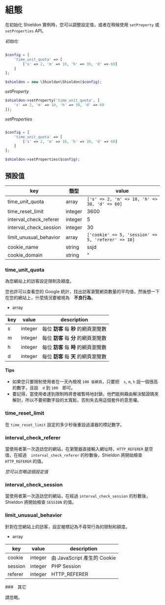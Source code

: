 # 組態

在初始化 Shieldon 實例時，您可以調整設定值，或者在稍候使用 `setProperty` 或 `setProperties` API。

*初始化*
```php

$config = [
    'time_unit_quota' => [
        ['s' => 2, 'm' => 10, 'h' => 30, 'd' => 60]
    ]
];

$shieldon = new \Shieldon\Shieldon($config);
```

*setProperty*
```php
$shieldon->setProperty('time_unit_quota', [
    's' => 2, 'm' => 10, 'h' => 30, 'd' => 60
]);
```

*setProperties*
```php

$config = [
    'time_unit_quota' => [
        ['s' => 2, 'm' => 10, 'h' => 30, 'd' => 60]
    ]
];

$shieldon->setProperties($config);
```
## 預設值

| key | 類型 | value |
| --- | --- | --- |
| time_unit_quota | array |  `['s' => 2, 'm' => 10, 'h' => 30, 'd' => 60]` |
| time_reset_limit | integer | 3600 |
| interval_check_referer | integer | 5 |
| interval_check_session | integer | 30 |
| limit_unusual_behavior | array | `['cookie' => 5, 'session' => 5, 'referer' => 10]` |
| cookie_name | string | ssjd |
| cookie_domain | string | " |


### time_unit_quota

為您網站上的訪客設定限制及額度。

您也許可以查看您的 Google 統計，找出訪客瀏覽網頁數量的平均值，然後想一下在您的網站上，什麼情況要被視為　**不良行為**。

- array

| key | value | description |
| --- | --- | --- |
| s | integer | 每位 **訪客** 每 **秒** 的網頁瀏覽數 |
| m | integer | 每位 **訪客** 每 **分** 的網頁瀏覽數 |
| h | integer | 每位 **訪客** 每 **時** 的網頁瀏覽數 |
| d | integer | 每位 **訪客** 每 **天** 的網頁瀏覽數 |

#### Tips

- 如果您只要限制使用者在一天內檢視 `100 張網頁`，只要把　`s`, `m`, `h` 設一個很高的數字，且設　`d` 到 `100`　即可。
- 要記得，當使用者達到限制時將會被暫時地封鎖，他們能夠藉由解決驗證碼來解封，所以不要把數字設的太寬鬆，否則失去用這個套件的意思囉。

### time_reset_limit

在 `time_reset_limit` 設定的多少秒後重設過濾器的標記數字。

### interval_check_referer

當使用者第一次造訪您的網站，在瀏覽器直接輸入網址時，`HTTP_REFERER` 是空值，在經過　`interval_check_referer` 的秒數後，Shieldon 將開始檢查 `HTTP_REFERER` 的值。

*您可以忽略這個設定值*

### interval_check_session

當使用者第一次造訪您的網站，在經過 `interval_check_session` 的秒數後，Shieldon 將開始檢查 `SESSION` 的值。

### limit_unusual_behavior

針對在您網站上的訪客，設定被標記為不尋常行為的限制和額度。

- array

| key | value | description |
| --- | --- | --- |
| cookie | integer | 由 JavaScript 產生的 Cookie |
| session | integer | PHP Session |
| referer | integer | HTTP_REFERER |

###　其它

請忽略。

